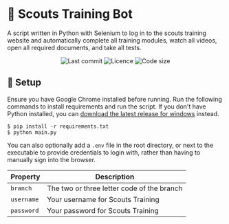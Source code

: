 # :robot: Scouts Training Bot
A script written in Python with Selenium to log in to the scouts training website and automatically complete all training modules, watch all videos, open all required documents, and take all tests.

<div align="center">
    <img src="https://img.shields.io/github/last-commit/aiden2480/scouts-training-bot?color=yellow" alt="Last commit" />
    <img src="https://img.shields.io/github/license/aiden2480/scouts-training-bot" alt="Licence" />
    <img src="https://img.shields.io/github/languages/code-size/aiden2480/scouts-training-bot" alt="Code size" />
</div>

## :key: Setup
Ensure you have Google Chrome installed before running. Run the following commands to install requirements and run the script. If you don't have Python installed, you can [download the latest release for windows](https://github.com/aiden2480/scouts-training-bot/releases/latest) instead.

```
$ pip install -r requirements.txt
$ python main.py
```

You can also optionally add a `.env` file in the root directory, or next to the executable to provide credentials to login with, rather than having to manually sign into the browser. 

| Property   | Description                                |
|------------|--------------------------------------------|
| `branch`   | The two or three letter code of the branch |
| `username` | Your username for Scouts Training          |
| `password` | Your password for Scouts Training          |
